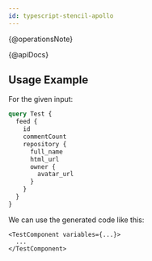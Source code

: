 ```yaml
---
id: typescript-stencil-apollo
---
```


{@operationsNote}

{@apiDocs}

## Usage Example

For the given input:

```graphql
query Test {
  feed {
    id
    commentCount
    repository {
      full_name
      html_url
      owner {
        avatar_url
      }
    }
  }
}
```

We can use the generated code like this:

```tsx
<TestComponent variables={...}>
  ...
</TestComponent>
```

